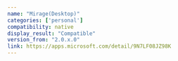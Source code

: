 ```yaml
---
name: "Mirage(Desktop)"
categories: ['personal']
compatibility: native
display_result: "Compatible"
version_from: "2.0.x.0"
link: https://apps.microsoft.com/detail/9N7LF08JZ98K
---
```

